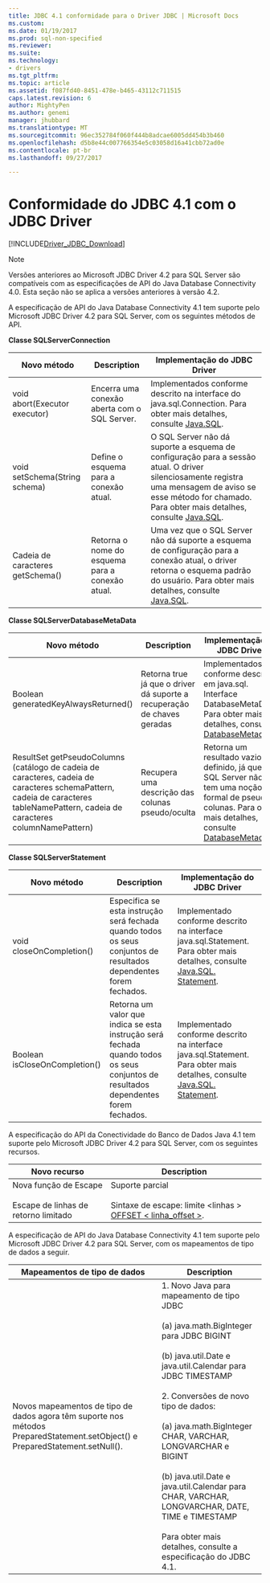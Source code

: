 ```yaml
---
title: JDBC 4.1 conformidade para o Driver JDBC | Microsoft Docs
ms.custom: 
ms.date: 01/19/2017
ms.prod: sql-non-specified
ms.reviewer: 
ms.suite: 
ms.technology:
- drivers
ms.tgt_pltfrm: 
ms.topic: article
ms.assetid: f087fd40-8451-478e-b465-43112c711515
caps.latest.revision: 6
author: MightyPen
ms.author: genemi
manager: jhubbard
ms.translationtype: MT
ms.sourcegitcommit: 96ec352784f060f444b8adcae6005dd454b3b460
ms.openlocfilehash: d5b8e44c007766354e5c03058d16a41cbb72ad0e
ms.contentlocale: pt-br
ms.lasthandoff: 09/27/2017

---
```

# <a name="jdbc-41-compliance-for-the-jdbc-driver"></a>Conformidade do JDBC 4.1 com o JDBC Driver
[!INCLUDE[Driver_JDBC_Download](../../includes/driver_jdbc_download.md)]

    
> [!NOTE]  
>  Versões anteriores ao Microsoft JDBC Driver 4.2 para SQL Server são compatíveis com as especificações de API do Java Database Connectivity 4.0. Esta seção não se aplica a versões anteriores à versão 4.2.  
  
 A especificação de API do Java Database Connectivity 4.1 tem suporte pelo Microsoft JDBC Driver 4.2 para SQL Server, com os seguintes métodos de API.  
  
 **Classe SQLServerConnection**  
  
|Novo método|Description|Implementação do JDBC Driver|  
|----------------|-----------------|--------------------------------|  
|void abort(Executor executor)|Encerra uma conexão aberta com o SQL Server.|Implementados conforme descrito na interface do java.sql.Connection. Para obter mais detalhes, consulte [Java.SQL](http://docs.oracle.com/javase/7/docs/api/java/sql/Connection.html).|  
|void setSchema(String schema)|Define o esquema para a conexão atual.|O SQL Server não dá suporte a esquema de configuração para a sessão atual. O driver silenciosamente registra uma mensagem de aviso se esse método for chamado. Para obter mais detalhes, consulte [Java.SQL](http://docs.oracle.com/javase/7/docs/api/java/sql/Connection.html).|  
|Cadeia de caracteres getSchema()|Retorna o nome do esquema para a conexão atual.|Uma vez que o SQL Server não dá suporte a esquema de configuração para a conexão atual, o driver retorna o esquema padrão do usuário. Para obter mais detalhes, consulte [Java.SQL](http://docs.oracle.com/javase/7/docs/api/java/sql/Connection.html).|  
  
 **Classe SQLServerDatabaseMetaData**  
  
|Novo método|Description|Implementação do JDBC Driver|  
|----------------|-----------------|--------------------------------|  
|Boolean generatedKeyAlwaysReturned()|Retorna true já que o driver dá suporte a recuperação de chaves geradas|Implementados conforme descrito em java.sql. Interface DatabaseMetaData. Para obter mais detalhes, consulte [DatabaseMetadata](http://docs.oracle.com/javase/7/docs/api/java/sql/DatabaseMetaData.html).|  
|ResultSet getPseudoColumns (catálogo de cadeia de caracteres, cadeia de caracteres schemaPattern, cadeia de caracteres tableNamePattern, cadeia de caracteres columnNamePattern)|Recupera uma descrição das colunas pseudo/oculta|Retorna um resultado vazio definido, já que o SQL Server não tem uma noção formal de pseudo colunas. Para obter mais detalhes, consulte [DatabaseMetadata](http://docs.oracle.com/javase/7/docs/api/java/sql/DatabaseMetaData.html).|  
  
 **Classe SQLServerStatement**  
  
|Novo método|Description|Implementação do JDBC Driver|  
|----------------|-----------------|--------------------------------|  
|void closeOnCompletion()|Especifica se esta instrução será fechada quando todos os seus conjuntos de resultados dependentes forem fechados.|Implementado conforme descrito na interface java.sql.Statement. Para obter mais detalhes, consulte [Java.SQL. Statement](http://docs.oracle.com/javase/7/docs/api/java/sql/Statement.html).|  
|Boolean isCloseOnCompletion()|Retorna um valor que indica se esta instrução será fechada quando todos os seus conjuntos de resultados dependentes forem fechados.|Implementado conforme descrito na interface java.sql.Statement. Para obter mais detalhes, consulte [Java.SQL. Statement](http://docs.oracle.com/javase/7/docs/api/java/sql/Statement.html).|  
  
 A especificação do API da Conectividade do Banco de Dados Java 4.1 tem suporte pelo Microsoft JDBC Driver 4.2 para SQL Server, com os seguintes recursos.  
  
|Novo recurso|Description|  
|-----------------|-----------------|  
|Nova função de Escape<br /><br /> Escape de linhas de retorno limitado|Suporte parcial<br /><br /> Sintaxe de escape: limite \<linhas > [OFFSET < linha_offset >](using-sql-escape-sequences.md).|  
  
 A especificação de API do Java Database Connectivity 4.1 tem suporte pelo Microsoft JDBC Driver 4.2 para SQL Server, com os mapeamentos de tipo de dados a seguir.  
  
|Mapeamentos de tipo de dados|Description|  
|------------------------|-----------------|  
|Novos mapeamentos de tipo de dados agora têm suporte nos métodos PreparedStatement.setObject() e PreparedStatement.setNull().|1. Novo Java para mapeamento de tipo JDBC<br /><br /> (a) java.math.BigInteger para JDBC BIGINT<br /><br /> (b) java.util.Date e java.util.Calendar para JDBC TIMESTAMP<br /><br /> 2. Conversões de novo tipo de dados:<br /><br /> (a) java.math.BigInteger CHAR, VARCHAR, LONGVARCHAR e BIGINT<br /><br /> (b) java.util.Date e java.util.Calendar para CHAR, VARCHAR, LONGVARCHAR, DATE, TIME e TIMESTAMP<br /><br /> Para obter mais detalhes, consulte a especificação do JDBC 4.1.|  
  
  

